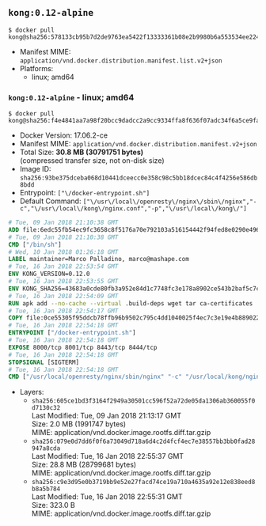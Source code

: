 ## `kong:0.12-alpine`

```console
$ docker pull kong@sha256:578133cb95b7d2de9763ea5422f13333361b08e2b9980b6a553534ee22423883
```

-	Manifest MIME: `application/vnd.docker.distribution.manifest.list.v2+json`
-	Platforms:
	-	linux; amd64

### `kong:0.12-alpine` - linux; amd64

```console
$ docker pull kong@sha256:f4e4841aa7a98f20bcc9dadcc2a9cc9334ffa8f636f07adc34f6a5ce9fa2aab5
```

-	Docker Version: 17.06.2-ce
-	Manifest MIME: `application/vnd.docker.distribution.manifest.v2+json`
-	Total Size: **30.8 MB (30791751 bytes)**  
	(compressed transfer size, not on-disk size)
-	Image ID: `sha256:93be375dceba068d10441dceecc0e358c98c5bb18dcec84c4f4256e586db8bdd`
-	Entrypoint: `["\/docker-entrypoint.sh"]`
-	Default Command: `["\/usr\/local\/openresty\/nginx\/sbin\/nginx","-c","\/usr\/local\/kong\/nginx.conf","-p","\/usr\/local\/kong\/"]`

```dockerfile
# Tue, 09 Jan 2018 21:10:38 GMT
ADD file:6edc55fb54ec9fc3658c8f5176a70e792103a516154442f94fed8e0290e4960e in / 
# Tue, 09 Jan 2018 21:10:38 GMT
CMD ["/bin/sh"]
# Wed, 10 Jan 2018 01:26:18 GMT
LABEL maintainer=Marco Palladino, marco@mashape.com
# Tue, 16 Jan 2018 22:53:54 GMT
ENV KONG_VERSION=0.12.0
# Tue, 16 Jan 2018 22:53:55 GMT
ENV KONG_SHA256=43683a0cde80fb3a952e84d1c7748fc3e178a8902ce543b2baf5c7c65b7b52d9
# Tue, 16 Jan 2018 22:54:09 GMT
RUN apk add --no-cache --virtual .build-deps wget tar ca-certificates 	&& apk add --no-cache libgcc openssl pcre perl tzdata 	&& wget -O kong.tar.gz "https://bintray.com/kong/kong-community-edition-alpine-tar/download_file?file_path=kong-community-edition-$KONG_VERSION.apk.tar.gz" 	&& echo "$KONG_SHA256 *kong.tar.gz" | sha256sum -c - 	&& tar -xzf kong.tar.gz -C /tmp 	&& rm -f kong.tar.gz 	&& cp -R /tmp/usr / 	&& rm -rf /tmp/usr 	&& cp -R /tmp/etc / 	&& rm -rf /tmp/etc 	&& apk del .build-deps
# Tue, 16 Jan 2018 22:54:17 GMT
COPY file:0ce55305f95ddcb78ffb96b9502c795c4dd1040025f4ec7c3e19e4b889022b90 in /docker-entrypoint.sh 
# Tue, 16 Jan 2018 22:54:18 GMT
ENTRYPOINT ["/docker-entrypoint.sh"]
# Tue, 16 Jan 2018 22:54:18 GMT
EXPOSE 8000/tcp 8001/tcp 8443/tcp 8444/tcp
# Tue, 16 Jan 2018 22:54:18 GMT
STOPSIGNAL [SIGTERM]
# Tue, 16 Jan 2018 22:54:18 GMT
CMD ["/usr/local/openresty/nginx/sbin/nginx" "-c" "/usr/local/kong/nginx.conf" "-p" "/usr/local/kong/"]
```

-	Layers:
	-	`sha256:605ce1bd3f3164f2949a30501cc596f52a72de05da1306ab360055f0d7130c32`  
		Last Modified: Tue, 09 Jan 2018 21:13:17 GMT  
		Size: 2.0 MB (1991747 bytes)  
		MIME: application/vnd.docker.image.rootfs.diff.tar.gzip
	-	`sha256:079e0d7dd6f0f6a73049d718a6d4c2d4fcf4ec7e38557bb3bb0fad28947a8cda`  
		Last Modified: Tue, 16 Jan 2018 22:55:37 GMT  
		Size: 28.8 MB (28799681 bytes)  
		MIME: application/vnd.docker.image.rootfs.diff.tar.gzip
	-	`sha256:c9e3d95e0b3719bb9e52e27facd74ce19a710a4635a92e12e838eed8b8a5b784`  
		Last Modified: Tue, 16 Jan 2018 22:55:31 GMT  
		Size: 323.0 B  
		MIME: application/vnd.docker.image.rootfs.diff.tar.gzip
